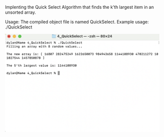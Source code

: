 Implenting the Quick Select Algorithm that finds the k'th largest item in an unsorted array.

Usage:
The compiled object file is named QuickSelect. Example usage:
	./QuickSelect 

![Example Usage](/QuickSelect/Example-Usage.png?raw=true)